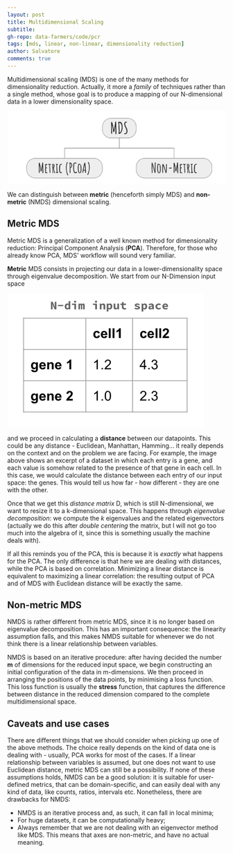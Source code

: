 ```yaml
---
layout: post
title: Multidimensional Scaling
subtitle: 
gh-repo: data-farmers/code/pcr
tags: [mds, linear, non-linear, dimensionality reduction]
author: Salvatore
comments: true
---
```


Multidimensional scaling (MDS) is one of the many methods for dimensionality reduction. Actually, it more a *family* of techniques rather than a single method, whose goal is to produce a mapping of our N-dimensional data in a lower dimensionality space.

![mds1](../img/mds/mds1.png)

We can distinguish between __metric__ (henceforth simply MDS) and __non-metric__ (NMDS) dimensional scaling.


## Metric MDS

Metric MDS is a generalization of a well known method for dimensionality reduction: Principal Component Analysis (__PCA__). Therefore, for those who already know PCA, MDS' workflow will sound very familiar. 

__Metric__ MDS consists in projecting our data in a lower-dimensionality space through eigenvalue decomposition. We start from our N-Dimension input space

![mds2](../img/mds/mds2.png)

and we proceed in calculating a __distance__ between our datapoints. This could be any distance - Euclidean, Manhattan, Hamming... it really depends on the context and on the problem we are facing. For example, the image above shows an excerpt of a dataset in which each entry is a gene, and each value is somehow related to the presence of that gene in each cell. In this case, we would calculate the distance between each entry of our input space: the genes. This would tell us how far - how different - they are one with the other.

Once that we get this _distance matrix_ D, which is still N-dimensional, we want to resize it to a k-dimensional space. This happens through _eigenvalue decomposition_: we compute the _k_ eigenvalues and the related eigenvectors (actually we do this after _double centering_ the matrix, but I will not go too much into the algebra of it, since this is something usually the machine deals with).

If all this reminds you of the PCA, this is because it is _exactly_ what happens for the PCA. The only difference is that here we are dealing with distances, while the PCA is based on correlation. Minimizing a linear distance is equivalent to maximizing a linear correlation: the resulting output of PCA and of MDS with Euclidean distance will be exactly the same.

## Non-metric MDS

NMDS is rather different from metric MDS, since it is no longer based on eigenvalue decomposition. This has an important consequence: the linearity assumption falls, and this makes NMDS suitable for whenever we do not think there is a linear relationship between variables.

NMDS is based on an iterative procedure: after having decided the number __m__ of dimensions for the reduced input space, we begin constructing an initial configuration of the data in m-dimensions. We then proceed in arranging the positions of the data points, by minimising a loss function. This loss function is usually the __stress__ function, that captures the difference between distance in the reduced dimension compared to the complete multidimensional space.


## Caveats and use cases

There are different things that we should consider when picking up one of the above methods. The choice really depends on the kind of data one is dealing with - usually, PCA works for most of the cases. If a linear relationship between variables is assumed, but one does not want to use Euclidean distance, metric MDS can still be a possibility. If none of these assumptions holds, NMDS can be a good solution: it is suitable for user-defined metrics, that can be domain-specific, and can easily deal with any kind of data, like counts, ratios, intervals etc. Nonetheless, there are drawbacks for NMDS:

-	NMDS is an iterative process and, as such, it can fall in local minima;
-	For huge datasets, it can be computationally heavy;
-	Always remember that we are not dealing with an eigenvector method like MDS. This means that axes are non-metric, and have no actual meaning.